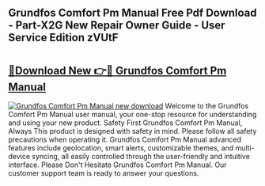 ## Grundfos Comfort Pm Manual Free Pdf Download - Part-X2G New Repair Owner Guide - User Service Edition zVUtF

# <h2><a href="http://bc34655.oget.top/?id=Grundfos+Comfort+Pm+Manual">🔗Download New 👉🔴 Grundfos Comfort Pm Manual</a></h2>

[![Grundfos Comfort Pm Manual new download](https://i.imgur.com/5g1atiW.png)](http://bc34655.oget.top/?id=Grundfos+Comfort+Pm+Manual)
Welcome to the Grundfos Comfort Pm Manual user manual, your one-stop resource for understanding and using your new product. Safety First Grundfos Comfort Pm Manual, Always This product is designed with safety in mind. Please follow all safety precautions when operating it. Grundfos Comfort Pm Manual advanced features include geolocation, smart alerts, customizable themes, and multi-device syncing, all easily controlled through the user-friendly and intuitive interface. Please Don't Hesitate Grundfos Comfort Pm Manual. Our customer support team is ready to answer your questions.
